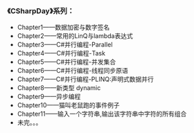 
### 《CSharpDay》系列：

* Chapter1——数据加密与数字签名
* Chapter2——常用的LinQ与lambda表达式
* Chapter3——C#并行编程-Parallel
* Chapter4——C#并行编程-Task
* Chapter5——C#并行编程-并发集合
* Chapter6——C#并行编程-线程同步原语
* Chapter7——C#并行编程-PLINQ:声明式数据并行
* Chapter8——新类型 dynamic
* Chapter9——异步编程
* Chapter10——猫叫老鼠跑的事件例子
* Chapter11——输入一个字符串,输出该字符串中字符的所有组合
*  未完。。。

 
